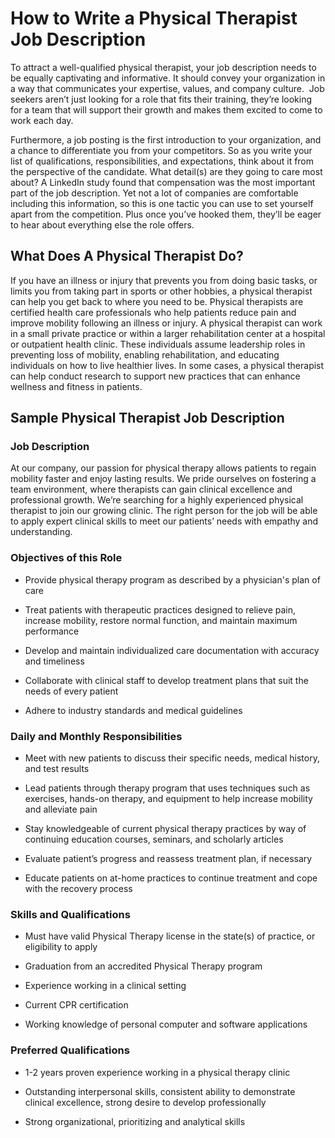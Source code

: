 
# How to Write a Physical Therapist Job Description

To attract a well-qualified physical therapist, your job description needs to be equally captivating and informative. It should convey your organization in a way that communicates your expertise, values, and company culture.  Job seekers aren’t just looking for a role that fits their training, they’re looking for a team that will support their growth and makes them excited to come to work each day.

Furthermore, a job posting is the first introduction to your organization, and a chance to differentiate you from your competitors. So as you write your list of qualifications, responsibilities, and expectations, think about it from the perspective of the candidate. What detail(s) are they going to care most about? A LinkedIn study found that compensation was the most important part of the job description. Yet not a lot of companies are comfortable including this information, so this is one tactic you can use to set yourself apart from the competition. Plus once you’ve hooked them, they’ll be eager to hear about everything else the role offers.
## What Does A Physical Therapist Do?

If you have an illness or injury that prevents you from doing basic tasks, or limits you from taking part in sports or other hobbies, a physical therapist can help you get back to where you need to be. Physical therapists are certified health care professionals who help patients reduce pain and improve mobility following an illness or injury. A physical therapist can work in a small private practice or within a larger rehabilitation center at a hospital or outpatient health clinic. These individuals assume leadership roles in preventing loss of mobility, enabling rehabilitation, and educating individuals on how to live healthier lives. In some cases, a physical therapist can help conduct research to support new practices that can enhance wellness and fitness in patients.
## Sample Physical Therapist Job Description

### Job Description

At our company, our passion for physical therapy allows patients to regain mobility faster and enjoy lasting results. We pride ourselves on fostering a team environment, where therapists can gain clinical excellence and professional growth. We’re searching for a highly experienced physical therapist to join our growing clinic. The right person for the job will be able to apply expert clinical skills to meet our patients’ needs with empathy and understanding.

### Objectives of this Role

* Provide physical therapy program as described by a physician's plan of care

* Treat patients with therapeutic practices designed to relieve pain, increase mobility, restore normal function, and maintain maximum performance

* Develop and maintain individualized care documentation with accuracy and timeliness

* Collaborate with clinical staff to develop treatment plans that suit the needs of every patient

* Adhere to industry standards and medical guidelines

### Daily and Monthly Responsibilities

* Meet with new patients to discuss their specific needs, medical history, and test results

* Lead patients through therapy program that uses techniques such as exercises, hands-on therapy, and equipment to help increase mobility and alleviate pain

* Stay knowledgeable of current physical therapy practices by way of continuing education courses, seminars, and scholarly articles

* Evaluate patient’s progress and reassess treatment plan, if necessary

* Educate patients on at-home practices to continue treatment and cope with the recovery process

### Skills and Qualifications

* Must have valid Physical Therapy license in the state(s) of practice, or eligibility to apply

* Graduation from an accredited Physical Therapy program

* Experience working in a clinical setting

* Current CPR certification

* Working knowledge of personal computer and software applications

### Preferred Qualifications

* 1-2 years proven experience working in a physical therapy clinic

* Outstanding interpersonal skills, consistent ability to demonstrate clinical excellence, strong desire to develop professionally

* Strong organizational, prioritizing and analytical skills


